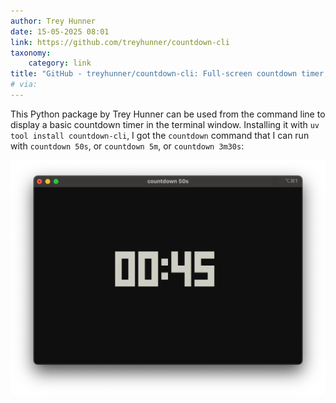 ```yaml
---
author: Trey Hunner
date: 15-05-2025 08:01
link: https://github.com/treyhunner/countdown-cli
taxonomy:
    category: link
title: "GitHub - treyhunner/countdown-cli: Full-screen countdown timer, centered in the terminal window"
# via:
---
```


This Python package by Trey Hunner can be used from the command line to display a basic countdown timer in the terminal window.
Installing it with `uv tool install countdown-cli`, I got the `countdown` command that I can run with `countdown 50s`, or `countdown 5m`, or `countdown 3m30s`:

![Screenshot of a terminal displaying 00:45 with thick ASCII art.](cd_screenshot.webp "00:45 countdown in the terminal.")
